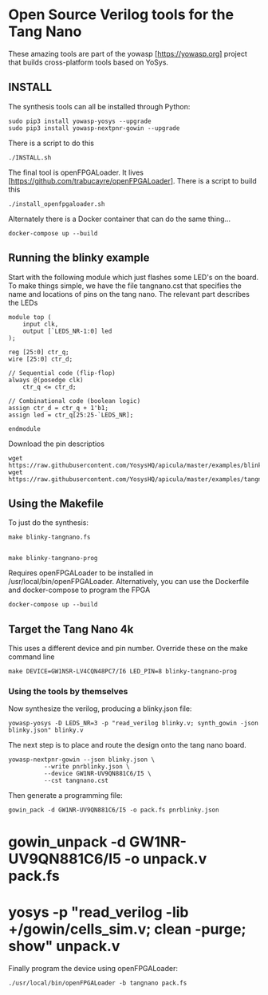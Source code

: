 # Open Source Verilog tools for the Tang Nano

These amazing tools are part of the yowasp [https://yowasp.org] project that builds cross-platform tools based on YoSys.

## INSTALL

The synthesis tools can all be installed through Python:

    sudo pip3 install yowasp-yosys --upgrade
    sudo pip3 install yowasp-nextpnr-gowin --upgrade

There is a script to do this

    ./INSTALL.sh
 
The final tool is openFPGALoader. It lives [https://github.com/trabucayre/openFPGALoader].  There is a script to build this

    ./install_openfpgaloader.sh

Alternately there is a Docker container that can do the same thing...

    docker-compose up --build
 
## Running the blinky example
 
Start with the following module which just flashes some LED's on the board. To make things simple, we have the file tangnano.cst that specifies the name and locations of pins on the tang nano. The relevant part describes the LEDs
 
    module top (
        input clk,
        output [`LEDS_NR-1:0] led
    );

    reg [25:0] ctr_q;
    wire [25:0] ctr_d;

    // Sequential code (flip-flop)
    always @(posedge clk)
        ctr_q <= ctr_d;

    // Combinational code (boolean logic)
    assign ctr_d = ctr_q + 1'b1;
    assign led = ctr_q[25:25-`LEDS_NR];

    endmodule
    
Download the pin descriptios

    wget https://raw.githubusercontent.com/YosysHQ/apicula/master/examples/blinky.v
    wget https://raw.githubusercontent.com/YosysHQ/apicula/master/examples/tangnano.cst

## Using the Makefile

To just do the synthesis:

    make blinky-tangnano.fs
    

    make blinky-tangnano-prog

Requires openFPGALoader to be installed in /usr/local/bin/openFPGALoader. Alternatively, you can use the Dockerfile and docker-compose to program the FPGA 

    docker-compose up --build

## Target the Tang Nano 4k

This uses a different device and pin number. Override these on the make command line

    make DEVICE=GW1NSR-LV4CQN48PC7/I6 LED_PIN=8 blinky-tangnano-prog

### Using the tools by themselves

Now synthesize the verilog, producing a blinky.json file:

    yowasp-yosys -D LEDS_NR=3 -p "read_verilog blinky.v; synth_gowin -json blinky.json" blinky.v

The next step is to place and route the design onto the tang nano board.

    yowasp-nextpnr-gowin --json blinky.json \
              --write pnrblinky.json \
              --device GW1NR-UV9QN881C6/I5 \
              --cst tangnano.cst

Then generate a programming file:

    gowin_pack -d GW1NR-UV9QN881C6/I5 -o pack.fs pnrblinky.json
   # gowin_unpack -d GW1NR-UV9QN881C6/I5 -o unpack.v pack.fs
   # yosys -p "read_verilog -lib +/gowin/cells_sim.v; clean -purge; show" unpack.v

Finally program the device using openFPGALoader:

    ./usr/local/bin/openFPGALoader -b tangnano pack.fs
